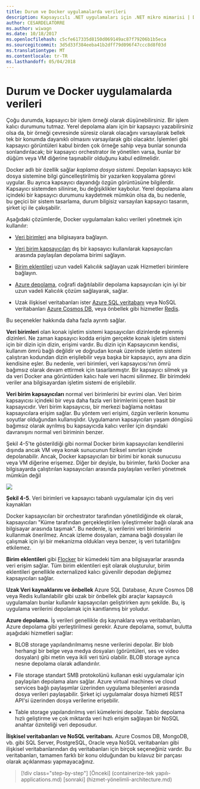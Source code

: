 ```yaml
---
title: Durum ve Docker uygulamalarda verileri
description: Kapsayıcılı .NET uygulamaları için .NET mikro mimarisi | Durum ve Docker uygulamalarda verileri
author: CESARDELATORRE
ms.author: wiwagn
ms.date: 10/18/2017
ms.openlocfilehash: c5cfe617335d8150d069149ac87f79206b1b5eca
ms.sourcegitcommit: 3d5d33f384eeba41b2dff79d096f47ccc8d8f03d
ms.translationtype: MT
ms.contentlocale: tr-TR
ms.lasthandoff: 05/04/2018
---
```

# <a name="state-and-data-in-docker-applications"></a>Durum ve Docker uygulamalarda verileri

Çoğu durumda, kapsayıcı bir işlem örneği olarak düşünebilirsiniz. Bir işlem kalıcı durumunu tutmaz. Yerel depolama alanı için bir kapsayıcı yazabilirsiniz olsa da, bir örneği çevresinde süresiz olarak olacağını varsayılarak bellek tek bir konumda dayanıklı olmasını varsayılarak gibi olacaktır. İşlemleri gibi kapsayıcı görüntüleri kabul birden çok örneğe sahip veya bunlar sonunda sonlandırılacak; bir kapsayıcı orchestrator ile yönetilen varsa, bunlar bir düğüm veya VM diğerine taşınabilir olduğunu kabul edilmelidir.

Docker adlı bir özellik sağlar *kaplama dosya sistemi*. Depoları kapsayıcı kök dosya sistemine bilgi güncelleştirilmiş bir yazarken kopyalama görevi uygular. Bu ayrıca kapsayıcı dayandığı özgün görüntüsüne bilgilerdir. Kapsayıcı sistemden silinirse, bu değişiklikler kaybolur. Yerel depolama alanı içindeki bir kapsayıcı durumunu kaydetmek mümkün olsa da, bu nedenle, bu geçici bir sistem tasarlama, durum bilgisiz varsayılan kapsayıcı tasarım, şirket içi ile çakışabilir.

Aşağıdaki çözümlerde, Docker uygulamaları kalıcı verileri yönetmek için kullanılır:

-   [Veri birimleri](https://docs.docker.com/engine/tutorials/dockervolumes/) ana bilgisayara bağlayın.

-   [Veri birim kapsayıcıları](https://docs.docker.com/engine/tutorials/dockervolumes/#creating-and-mounting-a-data-volume-container) dış bir kapsayıcı kullanılarak kapsayıcıları arasında paylaşılan depolama birimi sağlayın.

-   [Birim eklentileri](https://docs.docker.com/engine/tutorials/dockervolumes/) uzun vadeli Kalıcılık sağlayan uzak Hizmetleri birimlere bağlayın.

-   [Azure depolama](https://docs.microsoft.com/azure/storage/), coğrafi dağıtılabilir depolama kapsayıcıları için iyi bir uzun vadeli Kalıcılık çözüm sağlayarak, sağlar.

-   Uzak ilişkisel veritabanları ister [Azure SQL veritabanı](https://azure.microsoft.com/services/sql-database/) veya NoSQL veritabanları [Azure Cosmos DB](https://docs.microsoft.com/azure/cosmos-db/introduction), veya önbellek gibi hizmetler [Redis](https://redis.io/).

Bu seçenekler hakkında daha fazla ayrıntı sağlar.

**Veri birimleri** olan konak işletim sistemi kapsayıcıları dizinlerde eşlenmiş dizinleri. Ne zaman kapsayıcı kodda erişim gerçekte konak işletim sistemi için bir dizin için dizin, erişimi vardır. Bu dizin için Kapsayıcının kendisi, kullanım ömrü bağlı değildir ve doğrudan konak üzerinde işletim sistemi çalıştıran kodundan dizin erişilebilir veya başka bir kapsayıcı, aynı ana dizin kendisine eşler. Bu nedenle, veri birimleri, veri kapsayıcısı'nın ömrü bağımsız olarak devam ettirmek için tasarlanmıştır. Bir kapsayıcı silmek ya da veri Docker ana görüntüden kalıcı hale veri hacmi silinmez. Bir birimdeki veriler ana bilgisayardan işletim sistemi de erişilebilir.

**Veri birim kapsayıcıları** normal veri birimlerini bir evrimi olan. Veri birim kapsayıcısı içindeki bir veya daha fazla veri birimlerini içeren basit bir kapsayıcıdır. Veri birim kapsayıcısı, bir merkezi bağlama noktası kapsayıcılara erişim sağlar. Bu yöntem veri erişimi, özgün verilerin konumu soyutlar olduğundan kullanışlıdır. Uygulamanın kapsayıcıları yaşam döngüsü bağımsız olarak ayrılmış bu kapsayıcıda kalıcı veriler için dışındaki davranışını normal veri biriminin benzer.

Şekil 4-5'te gösterildiği gibi normal Docker birim kapsayıcıları kendilerini dışında ancak VM veya konak sunucunun fiziksel sınırları içinde depolanabilir. Ancak, Docker kapsayıcıları bir birimi bir konak sunucusu veya VM diğerine erişemez. Diğer bir deyişle, bu birimler, farklı Docker ana bilgisayarda çalıştırılan kapsayıcıları arasında paylaşılan verileri yönetmek mümkün değil

![](./media/image5.png)

**Şekil 4-5**. Veri birimleri ve kapsayıcı tabanlı uygulamalar için dış veri kaynakları

Docker kapsayıcıları bir orchestrator tarafından yönetildiğinde ek olarak, kapsayıcıları "Küme tarafından gerçekleştirilen iyileştirmeler bağlı olarak ana bilgisayar arasında taşımak". Bu nedenle, iş verilerini veri birimlerini kullanmak önerilmez. Ancak izleme dosyaları, zamana bağlı dosyaları ile çalışmak için iyi bir mekanizma oldukları veya benzer, iş veri tutarlılığını etkilemez.

**Birim eklentileri** gibi [Flocker](https://clusterhq.com/flocker/) bir kümedeki tüm ana bilgisayarlar arasında veri erişim sağlar. Tüm birim eklentileri eşit olarak oluşturulur, birim eklentileri genellikle externalized kalıcı güvenilir depodan değişmez kapsayıcıları sağlar.

**Uzak Veri kaynaklarını ve önbellek** Azure SQL Database, Azure Cosmos DB veya Redis kullanılabilir gibi uzak bir önbellek gibi araçlar kapsayıcılı uygulamaları bunlar kullanılır kapsayıcıları geliştirirken aynı şekilde. Bu, iş uygulama verilerini depolamak için kanıtlanmış bir yoludur.

**Azure depolama.** İş verileri genellikle dış kaynaklara veya veritabanları, Azure depolama gibi yerleştirilmesi gerekir. Azure depolama, somut, bulutta aşağıdaki hizmetleri sağlar:

-   BLOB storage yapılandırılmamış nesne verilerini depolar. Bir blob herhangi bir belge veya medya dosyaları (görüntüleri, ses ve video dosyaları) gibi metin veya ikili veri türü olabilir. BLOB storage ayrıca nesne depolama olarak adlandırılır.

-   File storage standart SMB protokolünü kullanan eski uygulamalar için paylaşılan depolama alanı sağlar. Azure virtual machines ve cloud services bağlı paylaşımlar üzerinden uygulama bileşenleri arasında dosya verileri paylaşabilir. Şirket içi uygulamalar dosya hizmeti REST API'si üzerinden dosya verilerine erişebilir.

-   Table storage yapılandırılmış veri kümelerini depolar. Tablo depolama hızlı geliştirme ve çok miktarda veri hızlı erişim sağlayan bir NoSQL anahtar özniteliği veri deposudur.

**İlişkisel veritabanları ve NoSQL veritabanı.** Azure Cosmos DB, MongoDB, vb. gibi SQL Server, PostgreSQL, Oracle veya NoSQL veritabanları gibi ilişkisel veritabanlarından dış veritabanları için birçok seçeneğiniz vardır. Bu veritabanları, tamamen farklı bir konu olduğundan bu kılavuz bir parçası olarak açıklanması yapmayacağınız.


>[!div class="step-by-step"]
[Önceki] (containerize-tek yapılı-applications.md) [sonraki] (hizmet-yönelimli-architecture.md)
